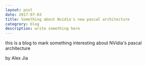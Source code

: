 ```yaml
---
layout: post
date: 2017-07-03
title: Something about Nvidia's new pascal architecture
categrory: blog
description: write something here
---
```


this is a blog to mark something interesting about NVidia's pascal architecture

by Alex Jia
